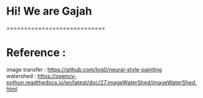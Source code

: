 # Hi!  We are Gajah
============================





# Reference :

image transfer : https://github.com/log0/neural-style-painting  
watershed : https://opencv-python.readthedocs.io/en/latest/doc/27.imageWaterShed/imageWaterShed.html
